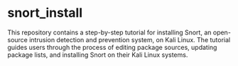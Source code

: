 # snort_install
This repository contains a step-by-step tutorial for installing Snort, an open-source intrusion detection and prevention system, on Kali Linux. The tutorial guides users through the process of editing package sources, updating package lists, and installing Snort on their Kali Linux systems.

